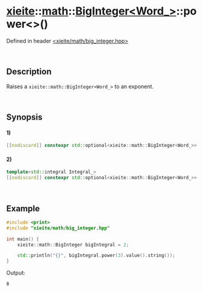 # [xieite](../../../../../xieite.md)\:\:[math](../../../../../math.md)\:\:[BigInteger<Word_>](../../../big_integer.md)\:\:power\<\>\(\)
Defined in header [<xieite/math/big_integer.hpp>](../../../../../../include/xieite/math/big_integer.hpp)

&nbsp;

## Description
Raises a `xieite::math::BigInteger<Word_>` to an exponent.

&nbsp;

## Synopsis
#### 1)
```cpp
[[nodiscard]] constexpr std::optional<xieite::math::BigInteger<Word_>> power(const xieite::math::BigInteger<Word_>& exponent) const noexcept;
```
#### 2)
```cpp
template<std::integral Integral_>
[[nodiscard]] constexpr std::optional<xieite::math::BigInteger<Word_>> power(Integral_ exponent) const noexcept;
```

&nbsp;

## Example
```cpp
#include <print>
#include "xieite/math/big_integer.hpp"

int main() {
    xieite::math::BigInteger bigIntegral = 2;

    std::println("{}", bigIntegral.power(3).value().string());
}
```
Output:
```
8
```
